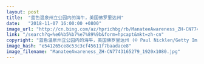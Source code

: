 ```yaml
---
layout: post
title:  "蓝色温泉州立公园内的海牛，美国佛罗里达州"
date:   "2018-11-07 16:00:00 +0800"
image_url: "http://cn.bing.com/az/hprichbg/rb/ManateeAwareness_ZH-CN7743165279_1920x1080.jpg"
link: "/search?q=%e6%b5%b7%e7%89%9b&form=hpcapt&mkt=zh-cn"
copyright: "蓝色温泉州立公园内的海牛，美国佛罗里达州 (© Paul Nicklen/Getty Images)"
image_hash: "e541265ce8c53c3cf45611f7baadace8"
image_filename: "ManateeAwareness_ZH-CN7743165279_1920x1080.jpg"
---
```

